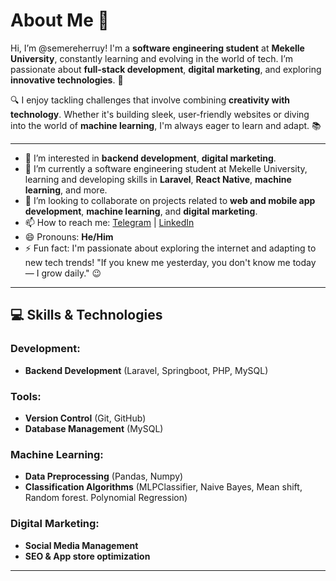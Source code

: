 # About Me 👋
Hi, I’m @semereherruy! I'm a **software engineering student** at **Mekelle University**, constantly learning and evolving in the world of tech. I’m passionate about **full-stack development**, **digital marketing**, and exploring **innovative technologies**. 🌱

🔍 I enjoy tackling challenges that involve combining **creativity with technology**. Whether it's building sleek, user-friendly websites or diving into the world of **machine learning**, I'm always eager to learn and adapt. 📚

---
- 👀 I’m interested in **backend development**, **digital marketing**.
- 🌱 I’m currently a software engineering student at Mekelle University, learning and developing skills in **Laravel**, **React Native**, **machine learning**, and more.
- 💞️ I’m looking to collaborate on projects related to **web and mobile app development**, **machine learning**, and **digital marketing**.
- 📫 How to reach me: [Telegram](https://t.me/Semere17) | [LinkedIn](https://www.linkedin.com/in/semere-herruy-1833222a4/)
- 😄 Pronouns: **He/Him**
- ⚡ Fun fact: I'm passionate about exploring the internet and adapting to new tech trends! "If you knew me yesterday, you don't know me today — I grow daily." 😉

---

## 💻 Skills & Technologies

### Development:
- **Backend Development** (Laravel, Springboot, PHP, MySQL)

### Tools:
- **Version Control** (Git, GitHub)
- **Database Management** (MySQL)

### Machine Learning:
- **Data Preprocessing** (Pandas, Numpy)
- **Classification Algorithms** (MLPClassifier, Naive Bayes, Mean shift, Random forest. Polynomial Regression)

### Digital Marketing:
- **Social Media Management**
- **SEO & App store optimization**

---

